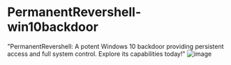 # PermanentRevershell-win10backdoor
 "PermanentRevershell: A potent Windows 10 backdoor providing persistent access and full system control. Explore its capabilities today!"
![image](https://github.com/alariordas/PermanentRevershell-win10backdoor/assets/80034759/c983948b-e505-4e73-ba05-576de70551b2)
